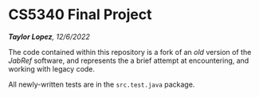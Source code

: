 
# CS5340 Final Project

_**Taylor Lopez**, 12/6/2022_

The code contained within this repository is a fork of an _old_ version of the _JabRef_ software, and represents the a brief attempt at encountering, and working with legacy code.

All newly-written tests are in the `src.test.java` package.
